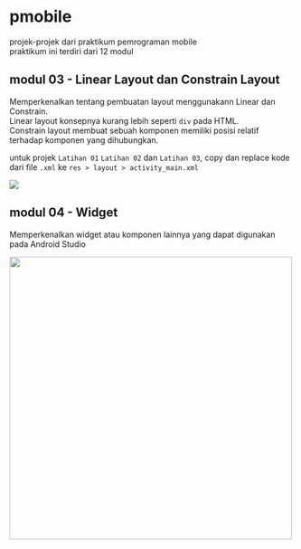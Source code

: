 # pmobile
projek-projek dari praktikum pemrograman mobile  
praktikum ini terdiri dari 12 modul

## modul 03 - Linear Layout dan Constrain Layout
Memperkenalkan tentang pembuatan layout menggunakann Linear dan Constrain.  
Linear layout konsepnya kurang lebih seperti `div` pada HTML.  
Constrain layout membuat sebuah komponen memiliki posisi relatif terhadap komponen yang dihubungkan.    
  
untuk projek `Latihan 01` `Latihan 02` dan `Latihan 03`, copy dan replace kode dari file `.xml` ke `res > layout > activity_main.xml`

<img src="https://i.ibb.co/s9HQT4V/modul-03.png">

## modul 04 - Widget
Memperkenalkan widget atau komponen lainnya yang dapat digunakan pada Android Studio

<img src="https://i.ibb.co/1qDCGBd/modul-04.png" height="500">
